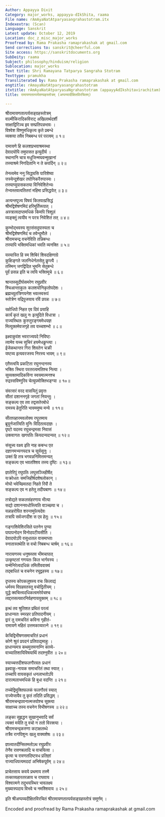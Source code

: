 ```yaml
---
Author: Appayya Dixit
Category: major_works, appayya-dIkShita, raama
File name: rAmAyaNatAtparyasangrahastotram.itx
Indexextra: (Scan)
Language: Sanskrit
Latest update: October 12, 2019
Location: doc_z_misc_major_works
Proofread by: Rama Prakasha ramaprakashak at gmail.com
Send corrections to: sanskrit@cheerful.com
Site access: https://sanskritdocuments.org
SubDeity: raama
Subject: philosophy/hinduism/religion
Sublocation: major_works
Text title: Shri Ramayana Tatparya Sangraha Stotram
Texttype: pramukha
Transliterated by: Rama Prakasha ramaprakashak at gmail.com
engtitle: rAmayaNatAtparyasangrahastotram
itxtitle: rAmAyaNatAtparyasaNgrahastotram (appayyAdIkshitavirachitam)
title: रामायणतात्पर्यसण्ग्रहस्तोत्रम् (अप्पय्यादीक्षितविरचितम्)

---
```

  
 श्रीरामायणतात्पर्यसङ्ग्रहस्तोत्रम्   
वाल्मीकिरादिकविराट् अखिलार्थदर्शी  
     साक्षाद्विरिञ्च इव सम्प्रतिपन्नभावः ।  
विश्वेश विष्णुमधिकृत्य कृते प्रबन्धे  
     व्यक्त्या तवैव निबबन्ध परं परत्वम् ॥ १॥  
  
रामायणे हि कलशप्रभवाश्रमस्था  
     देवादयोपि तमुपासत इत्युदीर्य ।  
स्थानानि चात्र मधुजिन्मघवन्मुखानां  
     तस्याश्रमे निगदितानि न ते कपर्दिन् ॥ २॥  
  
तेनत्वमेव ननु सिद्ध्यसि पारिशेष्या  
     त्तस्येन्दुशेखर तपोनिकरैरुपास्यः ।  
तस्याप्युपासकतया विनिवेशितेभ्यः  
     तेभ्यस्तवत्वतितरां महिमा प्रसिद्धयेत् ॥ ३॥  
  
अत्यन्तपूज्य विषयं किलयत्प्रसिद्धं  
     श्रीमद्विशेषणमिदं हरिमूर्तिरूपात् ।  
अस्त्रात्वदाप्तमधिकं किमपि त्रिशूलं  
     व्यङ्क्तुं त्वयीव न परत्र निवेशितं तत् ॥ ४॥  
  
कुम्भोद्भवस्य सुरसंसदुपास्यता च  
     श्रीमद्विशेषणमिदं च तवेन्दुमौले ।  
श्रीरामचन्द्र वचनेविति तन्निबन्धः  
     तस्यापि भक्तिमधिकां भवति व्यनक्ति ॥ ५॥  
  
यस्यास्ति हि स्म शिबिरं शिवदक्षिणाग्रे  
     कुक्षिङ्गते जलनिधेर्नलसेतु कॢप्त्यै ।  
तस्मिन् जगद्विदित भूमनि सेतुबन्धे  
     पूर्वं प्रसन्न इति च त्वयि भक्तिमूचे ॥ ६॥  
  
श्रान्तस्सुदीर्घसमरेण रघुप्रवीर  
     श्चिआन्ताकुलः कलशयोनिकृतोपदेशः ।  
ब्रह्मच्युतत्रिणयनेश भवत्स्वरूपं  
     स्तोत्रेण यद्रिपुजयाय रविं प्रपन्नः ॥ ७॥  
  
रक्षोधिपो निहत एव दिवं प्रयाहि  
     कार्यं कृतं खलु नः इत्युदिते विधात्रा ।  
राज्यस्थितः कुरुतुरङ्गममेधयज्ञ  
     मित्युक्तमेवजगृहे तव यच्चशम्भो ॥ ८॥  
  
इक्ष्वाकुवंश भवराज्यपदे निविष्टः  
     त्वामेव यच्च सुचिरं हयमेधकॢप्त्या ।  
ईजेकथान्तर गिरा शिवतेन चक्री  
     यष्टव्य इत्यवरजस्य निरस्य भावम् ॥ ९॥  
  
एतैस्त्वयि प्रकटिता रघुनन्दनस्य  
     भक्तिः स्थिरा परतरत्वमतिश्च नित्या ।  
सुव्यक्तमादिकविना स्वयमात्मनश्च  
     रुद्रस्सविष्णुरिव चेत्युपमोक्तिभङ्ग्या ॥ १०॥  
  
संवत्सरं वरद वासयितुं प्रवृत्तः  
     सीतां दशाननगृहे जगतां नियन्तुः ।  
सङ्कल्प एव तव तद्वसतेरबोधे  
     रामस्य हेतुरिति भावममुष्य मन्ये ॥ ११॥  
  
सीतापहारमवलोक्य रघूत्तमाय  
     ब्रूयुर्नजात्विति मुनिः विदितत्वदाज्ञः ।  
पृष्टो यदस्य रघुचन्द्रमसा निवासं  
     उक्त्वागतः खगपतिः कियदन्यदन्यत् ॥ १२॥  
  
संसूच्य वक्ष्य इति नाह कबन्ध एत  
     दज्ञानमभ्यनयदत्र च सूर्यसूनुः ।  
उक्तं हि तत्र भगवन्ननिमित्तमन्यत्  
     सङ्कल्प एव भवतश्शिव तस्य दृष्टिः ॥ १३॥  
  
ज्ञातेरिपुं रघुपतिः लघुसञ्जिहीर्षेत्  
     यःक्रोधतः समजिहीर्षदशेषलोकान् ।  
मोघो भवेच्छिवतदा निहते रिपौ ते  
     सङ्कल्प एव न हतेतु तदीयबाणः ॥ १४॥  
  
तत्रोद्यते सकलसंहरणाय भीत्या  
     सद्यो दशाननवधोस्त्विति वाञ्च्छया च ।  
यन्नाहरोपित शरन्तमुपेत्यदेवः  
     तत्रापि सर्वजगदीश स एव हेतुः ॥ १५॥  
  
गङ्गाशिवेशिरसिते पतनेन पुण्या  
     पापापनोदन विनोदपटीयसीति ।  
देवादयोऽपि वसुधातल वासमाप्ताः  
     स्नातास्तथेति स वचो निबबन्ध चार्षम् ॥ १६॥  
  
नारायणस्य धनुषस्तव भीमचापात्  
     उत्कृष्टतां गणयतः किल भार्गवस्य ।  
यन्मेनिरेत्वदधिकं तमितीववाक्यं  
     तद्बाधितं च वचनेन रघूद्वहस्य ॥ १७॥  
  
दृप्तस्य कोपकलुषस्य वचः किलाद्यं  
     धर्मस्य विग्रहवतस्तु वचोद्वितीयम् ।  
युद्धे क्वचित्त्वदधिकत्वमरेर्वचश्च  
     त्वद्दत्तसत्यवरनिर्वहणाययुक्तम् ॥ १८॥  
  
इत्थं तव श्रुतिशत प्रथितं परत्वं  
     प्राधान्यतः स्मरहर प्रतिपादनीयम् ।  
द्वारं तु रामचरितं कविना गृहीतं-  
     रामायणे महितं उत्तमकाव्यरत्ने ॥ १९॥  
  
केचिद्विभीषणसमाचरितं प्रधानं  
     कोणे श्रुतं प्रपदनं प्रतिपाद्यमाहुः ।  
प्राधान्यमत्र कथमुत्तमनाम्नि काव्ये-  
     वाच्यातिशायिविषयार्थि तदश्नुवीत ॥ २०॥  
  
स्याच्चत्तदीशफलगौरवतः प्रधानं  
     इक्ष्वाकु-नायक समाचरितं तथा स्यात् ।  
तच्चापि वायसकृतं धनलाभतोऽपि  
     दारात्मलाभमधिकं हि बुधा वदन्ति ॥ २१॥  
  
तच्चेद्विमुक्तिफलकं फलगौरवं स्यात्  
     राज्येप्सयैव तु कृतं तदिति प्रसिद्धम् ।  
श्रीरामचन्द्रपवनात्मजयोश्च सूक्त्या  
     साक्षाच्च तस्य वचनेन विभीषणस्य ॥ २२॥  
  
लङ्का सुहृद्धन सुखानुभवादि सर्वं  
     त्यक्तं मयेति तु वचो न ततो विरक्त्या ।  
श्रीरामचन्द्रकरुणा कटाक्षलब्धे  
     तत्रैव रागपिशुनः खलु वाक्यशेषः ॥ २३॥  
  
ज्ञात्वातदीप्सितमतोऽथ रघुप्रवीरः  
     तेनैव रावणबलादि च वाचयित्वा ।  
कृत्वा च रावणतदिष्टवध प्रतिज्ञां  
     राज्याधिपत्यमददां अभिषेकपूर्वम् ॥ २४॥  
  
प्राचेतसाय कवये प्रथमाय तस्मै  
     तत्काव्यहारतरळाय च राघवाय ।  
विश्वात्मने तदुभयस्थिर भावलक्ष्य  
     मुख्यास्पदाय विभवे च नमश्शिवाय ॥ २५॥  
  
इति श्रीअप्पय्यदीक्षितविरचितं श्रीरामायणतात्पर्यसङ्ग्रहस्तोत्रं समूर्णम् ।  
  
Encoded and proofread by Rama Prakasha ramaprakashak at gmail.com  
  
